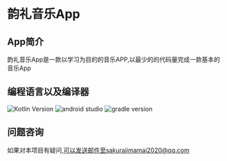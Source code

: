 # 韵礼音乐App

## App简介

韵礼音乐App是一款以学习为目的的音乐APP,以最少的的代码量完成一款基本的音乐App

## 编程语言以及编译器

![Kotlin Version](https://img.shields.io/badge/kotlin-1.5.0--M1-%2300cec9) ![android studio](https://img.shields.io/badge/Android%20Studio-Canary%2011-%23e17055) ![gradle version](https://img.shields.io/badge/gradle-4.1.1-%236c5ce7)

## 问题咨询

如果对本项目有疑问,可以发送邮件至sakurajimamai2020@qq.com 
